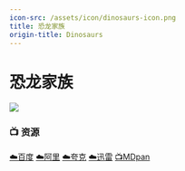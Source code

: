 ```yaml
---
icon-src: /assets/icon/dinosaurs-icon.png
title: 恐龙家族
origin-title: Dinosaurs
---
```

# 恐龙家族

![](/assets/image/Dinosaurs1991.jpg)

### 📺 资源

[☁️百度](https://pan.baidu.com/s/1BXwAMxQjZ8fXhxklOdoIgw?pwd=xi77) [☁️阿里](https://www.alipan.com/s/xk2VhUEQWwm) [☁️夸克](https://pan.quark.cn/s/0af21e671d0b) [☁️迅雷](https://pan.xunlei.com/s/VOCZ4afEjcjescCoCfd7YhTKA1?pwd=7knm#) [📺MDpan](https://pan.mdsub.top/%E6%81%90%E9%BE%99%E5%AE%B6%E6%97%8F)